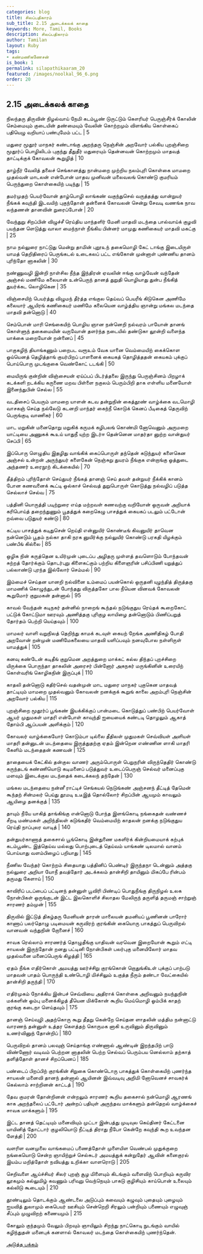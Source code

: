 ```yaml
---
categories: blog
title: சிலப்பதிகாரம்
sub_title: 2.15 அடைக்கலக் காதை
keywords: More, Tamil, Books
description: சிலப்பதிகாரம்
author: Tamilan
layout: Ruby
tags:
- கண்மணிகணேசன்
is_book: 1
permalink: silapathikaaram_20
featured: /images/noolkal_96_6.png
order: 20
---
```



## 2.15 அடைக்கலக் காதை

நிலந்தரு திருவின் நிழல்வாய் நேமி கடம்பூண் டுருட்டும் கௌரியர் பெருஞ்சீர்க் கோலின் செம்மையும் குடையின் தண்மையும் வேலின் கொற்றமும் விளங்கிய கொள்கைப் பதியெழு வறியாப் பண்புமேம் பட்ட | 5

மதுரை மூதூர் மாநகர் கண்டாங்கு அறந்தரு நெஞ்சின் அறவோர் பல்கிய புறஞ்சிறை மூதூர்ப் பொழிலிடம் புகுந்து தீதுதீர் மதுரையும் தென்னவன் கொற்றமும் மாதவத் தாட்டிக்குக் கோவலன் கூறுழித் | 10

தாழ்நீர் வேலித் தலைச் செங்கானத்து நான்மறை முற்றிய நலம்புரி கொள்கை மாமறை முதல்வன் மாடலன் என்போன் மாதவ முனிவன் மலைவலங் கொண்டு குமரியம் பெருந்துறை கொள்கையிற் படிந்து | 15

தமர்முதற் பெயர்வோன் தாழ்பொழி லாங்கண் வகுந்துசெல் வருத்தத்து வான்றுயர் நீங்கக் கவுந்தி இடவயிற் புகுந்தோன் தன்னைக் கோவலன் சென்று சேவடி வணங்க நாவ லந்தணன் தானவின் றுரைப்போன் | 20

வேந்துறு சிறப்பின் விழுச்சீ ரெய்திய மாந்தளிர் மேனி மாதவி மடந்தை பால்வாய்க் குழவி பயந்தன ளெடுத்து வாலா மைந்நாள் நீங்கிய பின்னர் மாமுது கணிகையர் மாதவி மகட்கு | 25

நாம நல்லுரை நாட்டுது மென்று தாமின் புறூஉந் தகைமொழி கேட் டாங்கு இடையிருள் யாமத் தெறிதிரைப் பெருங்கடல் உடைகலப் பட்ட எங்கோன் முன்னாள் புண்ணிய தானம் புரிந்தோ னாகலின் | 30

நண்ணுவழி இன்றி நாள்சில நீந்த இந்திரன் ஏவலின் ஈங்கு வாழ்வேன் வந்தேன் அஞ்சல் மணிமே கலையான் உன்பெருந் தானத் துறுதி யொழியாது துன்ப நீங்கித் துயர்க்கட லொழிகென | 35

விஞ்சையிற் பெயர்த்து விழுமந் தீர்த்த எங்குல தெய்வப் பெயரீங் கிடுகென அணிமே கலையார் ஆயிரங் கணிகையர் மணிமே கலையென வாழ்த்திய ஞான்று மங்கல மடந்தை மாதவி தன்னொடு | 40

செம்பொன் மாரி செங்கையிற் பொழிய ஞான நன்னெறி நல்வரம் பாயோன் தானங் கொள்ளுந் தகைமையின் வருவோன் தளர்ந்த நடையில் தண்டுகா லூன்றி வளைந்த யாக்கை மறையோன் றன்னைப் | 45

பாகுகழிந் தியாங்கணும் பறைபட வரூஉம் வேக யானை வெம்மையிற் கைக்கொள ஓய்யெனத் தெழித்தாங் குயர்பிறப் பாளனைக் கையகத் தொழித்ததன் கையகம் புக்குப் பொய்பொரு முடங்குகை வெண்கோட் டடங்கி | 50

மையிருங் குன்றின் விஞ்சையன் ஏய்ப்பப் பிடர்த்தலை இருந்து பெருஞ்சினம் பிறழாக் கடக்களி றடக்கிய கருணை மறவ பிள்ளை நகுலம் பெரும்பிறி தாக எள்ளிய மனையோள் இனைந்துபின் செல்ல | 55

வடதிசைப் பெயரும் மாமறை யாளன் கடவ தன்றுநின் கைத்தூண் வாழ்க்கை வடமொழி வாசகஞ் செய்த நல்லேடு கடனறி மாந்தர் கைந்நீ கொடுக் கெனப் பீடிகைத் தெருவிற் பெருங்குடி வாணிகர் | 60

மாட மறுகின் மனைதொறு மறுகிக் கருமக் கழிபலங் கொண்மி னோவெனும் அருமறை யாட்டியை அணுகக் கூஉய் யாதுநீ யுற்ற இடர்ஈ தென்னென மாதர்தா னுற்ற வான்துயர் செப்பி | 65

இப்பொரு ளெழுதிய இதழிது வாங்கிக் கைப்பொருள் தந்தென் கடுந்துயர் களைகென அஞ்சல் உன்றன் அருந்துயர் களைகேன் நெஞ்சுறு துயரம் நீங்குக என்றாங்கு ஓத்துடை அந்தணர் உரைநூற் கிடக்கையில் | 70

தீத்திறம் புரிந்தோள் செய்துயர் நீங்கத் தானஞ் செய் தவள் தன்றுயர் நீக்கிக் கானம் போன கணவனைக் கூட்டி ஒல்காச் செல்வத் துறுபொருள் கொடுத்து நல்வழிப் படுத்த செல்லாச் செல்வ | 75

பத்தினி யொருத்தி படிற்றுரை எய்த மற்றவள் கணவற்கு வறியோன் ஒருவன் அறியாக் கரிபொய்த் தறைந்துணும் பூதத்துக் கறைகெழு பாசத்துக் கையகப் படலும் பட்டோன் றவ்வை படுதுயர் கண்டு | 80

கட்டிய பாசத்துக் கடிதுசென் றெய்தி என்னுயிர் கொண்டீங் கிவனுயிர் தாவென நன்னெடும் பூதம் நல்கா தாகி நரக னுயிர்க்கு நல்லுயிர் கொண்டு பரகதி யிழக்கும் பண்பீங் கில்லை | 85

ஒழிக நின் கருத்தென உயிர்முன் புடைப்ப அழிதரு முள்ளத் தவளொடும் போந்தவன் சுற்றத் தோர்க்கும் தொடர்புறு கிளைகட்கும் பற்றிய கிளைஞரின் பசிப்பிணி யறுத்துப் பல்லாண்டு புரந்த இல்லோர் செம்மல் | 90

இம்மைச் செய்தன யானறி நல்வினை உம்மைப் பயன்கொல் ஒருதனி யுழந்தித் திருத்தகு மாமணிக் கொழுந்துடன் போந்தது விருத்தகோ பால நீயென வினவக் கோவலன் கூறுமோர் குறுமகன் தன்னால் | 95

காவல் வேந்தன் கடிநகர் தன்னில் நாறைங் கூந்தல் நடுங்குதுய ரெய்தக் கூறைகோட் பட்டுக் கோட்டுமா ஊரவும் அணித்தகு புரிகுழ லாயிழை தன்னொடும் பிணிப்பறுத் தோர்தம் பெற்றி யெய்தவும் | 100

மாமலர் வாளி வறுநிலத் தெறிந்து காமக் கடவுள் கையற் றேங்க அணிதிகழ் போதி அறவோன் றன்முன் மணிமேகலையை மாதவி யளிப்பவும் நனவுபோல நள்ளிருள் யாமத்துக் | 105

கனவு கண்டேன் கடிதீங் குறுமென அறத்துறை மாக்கட் கல்ல திந்தப் புறச்சிறை யிருக்கை பொருந்தா தாகலின் அரைசர் பின்னோர் அகநகர் மருங்கினின் உரையிற் கொள்வரிங் கொழிகநின் இருப்புக் | 110

காதலி தன்னொடு கதிர்செல் வதன்முன் மாட மதுரை மாநகர் புகுகென மாதவத் தாட்டியும் மாமறை முதல்வனும் கோவலன் றனக்குக் கூறுங் காலை அறம்புரி நெஞ்சின் அறவோர் பல்கிய | 115

புறஞ்சிறை மூதூர்ப் பூங்கண் இயக்கிக்குப் பான்மடை கொடுத்துப் பண்பிற் பெயர்வோள் ஆயர் முதுமகள் மாதரி என்போள் காவுந்தி ஐயையைக் கண்டடி தொழலும் ஆகாத் தோம்பி ஆப்பயன் அளிக்கும் | 120

கோவலர் வாழ்க்கையோர் கொடும்பா டில்லை தீதிலள் முதுமகள் செவ்வியள் அளியள் மாதரி தன்னுடன் மடந்தையை இருத்துதற்கு ஏதம் இன்றென எண்ணின ளாகி மாதரி கேளிம் மடந்தைதன் கணவன் | 125

தாதையைக் கேட்கில் தன்குல வாணர் அரும்பொருள் பெறுநரின் விருந்தெதிர் கொண்டு கருந்தடங் கண்ணியொடு கடிமனைப் படுத்துவர் உடைப்பெருஞ் செல்வர் மனைப்புகு மளவும் இடைக்குல மடந்தைக் கடைக்கலந் தந்தேன் | 130

மங்கல மடந்தையை நன்னீ ராட்டிச் செங்கயல் நெடுங்கண் அஞ்சனந் தீட்டித் தேமென் கூந்தற் சின்மலர் பெய்து தூமடி உடீஇத் தொல்லோர் சிறப்பின் ஆயமும் காவலும் ஆயிழை தனக்குத் | 135

தாயும் நீயே யாகித் தாங்கிங்கு என்னொடு போந்த இளங்கொடி நங்கைதன் வண்ணச் சீறடி மண்மகள் அறிந்திலள் கடுங்கதிர் வெம்மையிற் காதலன் றனக்கு நடுங்குதுய ரெய்தி நாப்புலர வாடித் | 140

தன்துயர்காணாத் தகைசால் பூங்கொடி இன்துணை மகளிர்க் கின்றியமையாக் கற்புக் கடம்பூண்ட இத்தெய்வ மல்லது பொற்புடைத் தெய்வம் யாங்கண் டிலமால் வானம் பொய்யாது வளம்பிழைப் பறியாது | 145

நீணில வேந்தர் கொற்றம் சிதையாது பத்தினிப் பெண்டிர் இருந்தநா டென்னும் அத்தகு நல்லுரை அறியா யோநீ தவத்தோர் அடக்கலம் தான்சிறி தாயினும் மிகப்பே ரின்பம் தருமது கேளாய் | 150

காவிரிப் படப்பைப் பட்டினந் தன்னுள் பூவிரி பிண்டிப் பொதுநீங்கு திருநிழல் உலக நோன்பிகள் ஒருங்குடன் இட்ட இலகொளிச் சிலாதல மேலிருந் தருளித் தருமஞ் சாற்றுஞ் சாரணர் தம்முன் | 155

திருவில் இட்டுத் திகழ்தரு மேனியன் தாரன் மாலையன் தமனியப் பூணினன் பாரோர் காணாப் பலர்தொழு படிமையன் கருவிரற் குரங்கின் கையொரு பாகத்துப் பெருவிறல் வானவன் வந்துநின் றோனைச் | 160

சாவக ரெல்லாம் சாரணர்த் தொழுதீங்கு யாதிவன் வரவென இறையோன் கூறும் எட்டி சாயலன் இருந்தோன் றனது பட்டினி நோன்பிகள் பலர்புகு மனையிலோர் மாதவ முதல்வனை மனைப்பெருங் கிழத்தி | 165

ஏதம் நீங்க எதிர்கொள் அமயத்து ஊர்ச்சிறு குரங்கொன் றொதுங்கிஉள் புக்குப் பாற்படு மாதவன் பாதம் பொருந்தி உண்டொழி மிச்சிலும் உகுத்த நீரும் தண்டா வேட்கையில் தான்சிறி தருந்தி | 170

எதிர்முகம் நோக்கிய இன்பச் செவ்வியை அதிராக் கொள்கை அறிவனும் நயந்துநின் மக்களின் ஓம்பு மனைக்கிழத் தீயென மிக்கோன் கூறிய மெய்மொழி ஓம்பிக் காதற் குரங்கு கடைநா ளெய்தவும் | 175

தானஞ் செய்வுழி அதற்கொரு கூறு தீதறு கென்றே செய்தன ளாதலின் மத்திம நன்னாட்டு வாரணந் தன்னுள் உத்தர கௌத்தற் கொருமக னாகி உருவினும் திருவினும் உணர்வினுந் தோன்றிப் | 180

பெருவிறல் தானம் பலவுஞ் செய்தாங்கு எண்ணால் ஆண்டின் இறந்தபிற் பாடு விண்ணோர் வடிவம் பெற்றன னாதலின் பெற்ற செல்வப் பெரும்பய னெல்லாம் தற்காத் தளித்தோள் தானச் சிறப்பெனப் | 185

பண்டைப் பிறப்பிற் குரங்கின் சிறுகை கொண்டொரு பாகத்துக் கொள்கையிற் புணர்ந்த சாயலன் மனைவி தானந் தன்னால் ஆயினன் இவ்வடிவு அறிமி னோவெனச் சாவகர்க் கெல்லாம் சாற்றினன் காட்டத் | 190

தேவ குமரன் தோன்றினன் என்றலும் சாரணர் கூறிய தகைசால் நன்மொழி ஆரணங் காக அறந்தலைப் பட்டோர் அன்றப் பதியுள் அருந்தவ மாக்களும் தன்தெறல் வாழ்க்கைச் சாவக மாக்களும் | 195

இட்ட தானத் தெட்டியும் மனைவியும் முட்டா இன்பத்து முடிவுல கெய்தினர் கேட்டனை யாயினித் தோட்டார் குழலியொடு நீட்டித் திராது நீபோ கென்றே கவுந்தி கூற உவந்தன ளேத்தி | 200

வளரிள வனமுலை வாங்கமைப் பணைத்தோள் முளையிள வெண்பல் முதுக்குறை நங்கையொடு சென்ற ஞாயிற்றுச் செல்சுடர் அமயத்துக் கன்றுதேர் ஆவின் கனைகுரல் இயம்ப மறித்தோள் நவியத்து உறிக்கா வாளரொடு | 205

செறிவளை ஆய்ச்சியர் சிலர் புறஞ் சூழ மிளையும் கிடங்கும் வளைவிற் பொறியும் கருவிர லூகமும் கல்லுமிழ் கவணும் பரிவுறு வெந்நெயும் பாகடு குழிசியும் காய்பொன் உலையும் கல்லிடு கூடையும் | 210

தூண்டிலும் தொடக்கும் ஆண்டலை அடுப்பும் கவையும் கழுவும் புதையும் புழையும் ஐயவித் துலாமும் கைபெயர் ஊசியும் சென்றெறி சிரலும் பன்றியும் பணையும் எழுவுஞ் சீப்பும் முழுவிறற் கணையமும் | 215

கோலும் குந்தமும் வேலும் பிறவும் ஞாயிலும் சிறந்து நாட்கொடி நுடங்கும் வாயில் கழிந்துதன் மனைபுக் கனளால் கோவலர் மடந்தை கொள்கையிற் புணர்ந்தென்.

[அடுத்த பக்கம்](silapathikaaram_21)
